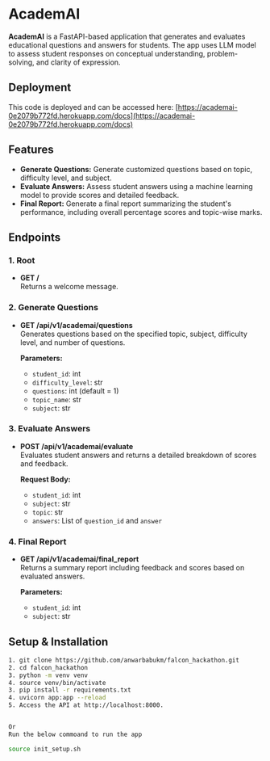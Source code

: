 # AcademAI

**AcademAI** is a FastAPI-based application that generates and evaluates educational questions and answers for students. The app uses LLM model to assess student responses on conceptual understanding, problem-solving, and clarity of expression.

## Deployment

This code is deployed and can be accessed here: [https://academai-0e2079b772fd.herokuapp.com/docs](https://academai-0e2079b772fd.herokuapp.com/docs)

## Features

- **Generate Questions:** Generate customized questions based on topic, difficulty level, and subject.
- **Evaluate Answers:** Assess student answers using a machine learning model to provide scores and detailed feedback.
- **Final Report:** Generate a final report summarizing the student's performance, including overall percentage scores and topic-wise marks.

## Endpoints

### 1. Root

- **GET /**  
  Returns a welcome message.

### 2. Generate Questions

- **GET /api/v1/academai/questions**  
  Generates questions based on the specified topic, subject, difficulty level, and number of questions.

  **Parameters:**
  - `student_id`: int
  - `difficulty_level`: str
  - `questions`: int (default = 1)
  - `topic_name`: str
  - `subject`: str

### 3. Evaluate Answers

- **POST /api/v1/academai/evaluate**  
  Evaluates student answers and returns a detailed breakdown of scores and feedback.

  **Request Body:**
  - `student_id`: int
  - `subject`: str
  - `topic`: str
  - `answers`: List of `question_id` and `answer`

### 4. Final Report

- **GET /api/v1/academai/final_report**  
  Returns a summary report including feedback and scores based on evaluated answers.

  **Parameters:**
  - `student_id`: int
  - `subject`: str

## Setup & Installation
   ```bash
   1. git clone https://github.com/anwarbabukm/falcon_hackathon.git
   2. cd falcon_hackathon
   3. python -m venv venv
   4. source venv/bin/activate
   3. pip install -r requirements.txt
   4. uvicorn app:app --reload
   5. Access the API at http://localhost:8000.


Or
Run the below commoand to run the app

source init_setup.sh
